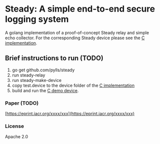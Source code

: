 # Steady: A simple end-to-end secure logging system
A golang implementation of a proof-of-concept Steady relay and simple echo collector.
For the corresponding Steady device please see the [C implementation](https://github.com/pylls/steady-c).

## Brief instructions to run (TODO)
1. go get github.com/pylls/steady
2. run steady-relay
3. run steady-make-device
4. copy test.device to the device folder of the [C implementation](https://github.com/pylls/steady-c)
5. build and run the [C demo device](https://github.com/pylls/steady-c).

### Paper (TODO)
[https://eprint.iacr.org/xxxx/xxx](https://eprint.iacr.org/xxxx/xxx)

### License
Apache 2.0
